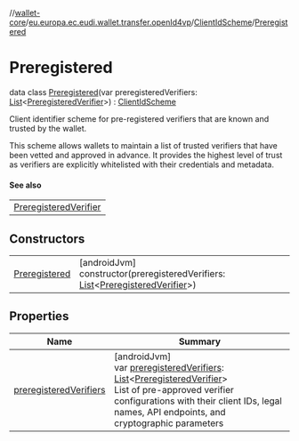 //[wallet-core](../../../../index.md)/[eu.europa.ec.eudi.wallet.transfer.openId4vp](../../index.md)/[ClientIdScheme](../index.md)/[Preregistered](index.md)

# Preregistered

data class [Preregistered](index.md)(var preregisteredVerifiers: [List](https://kotlinlang.org/api/latest/jvm/stdlib/kotlin-stdlib/kotlin.collections/-list/index.html)&lt;[PreregisteredVerifier](../../-preregistered-verifier/index.md)&gt;) : [ClientIdScheme](../index.md)

Client identifier scheme for pre-registered verifiers that are known and trusted by the wallet.

This scheme allows wallets to maintain a list of trusted verifiers that have been vetted and approved in advance. It provides the highest level of trust as verifiers are explicitly whitelisted with their credentials and metadata.

#### See also

| |
|---|
| [PreregisteredVerifier](../../-preregistered-verifier/index.md) |

## Constructors

| | |
|---|---|
| [Preregistered](-preregistered.md) | [androidJvm]<br>constructor(preregisteredVerifiers: [List](https://kotlinlang.org/api/latest/jvm/stdlib/kotlin-stdlib/kotlin.collections/-list/index.html)&lt;[PreregisteredVerifier](../../-preregistered-verifier/index.md)&gt;) |

## Properties

| Name | Summary |
|---|---|
| [preregisteredVerifiers](preregistered-verifiers.md) | [androidJvm]<br>var [preregisteredVerifiers](preregistered-verifiers.md): [List](https://kotlinlang.org/api/latest/jvm/stdlib/kotlin-stdlib/kotlin.collections/-list/index.html)&lt;[PreregisteredVerifier](../../-preregistered-verifier/index.md)&gt;<br>List of pre-approved verifier configurations with their client IDs, legal names, API endpoints, and cryptographic parameters |
